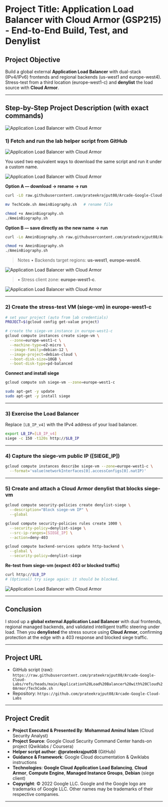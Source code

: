 # Project Title: Application Load Balancer with Cloud Armor (GSP215) - End-to-End Build, Test, and Denylist

## Project Objective

Build a global external **Application Load Balancer** with dual-stack (IPv4/IPv6) frontends and regional backends (us-west1 and europe-west4). Stress-test from a third location (europe-west1-c) and **denylist** the load source with **Cloud Armor**.

---

## Step-by-Step Project Description (with exact commands)

![Application Load Balancer with Cloud Armor](https://github.com/aminbiography/Google-Cloud-Cybersecurity-Professional-Certificate/blob/main/bar-graph-chart-image/Application%20Load%20Balancer%20with%20Cloud%20Armor-01.jpg)

### 1) Fetch and run the lab helper script from GitHub

![Application Load Balancer with Cloud Armor](https://github.com/aminbiography/Google-Cloud-Cybersecurity-Professional-Certificate/blob/main/bar-graph-chart-image/Application%20Load%20Balancer%20with%20Cloud%20Armor-02.jpg)

You used two equivalent ways to download the same script and run it under a custom name.

![Application Load Balancer with Cloud Armor](https://github.com/aminbiography/Google-Cloud-Cybersecurity-Professional-Certificate/blob/main/bar-graph-chart-image/Application%20Load%20Balancer%20with%20Cloud%20Armor-03.jpg)

**Option A — download → rename → run**

```bash
curl -LO raw.githubusercontent.com/prateekrajput08/Arcade-Google-Cloud-Labs/refs/heads/main/Application%20Load%20Balancer%20with%20Cloud%20Armor/TechCode.sh

mv TechCode.sh AmeinBiography.sh   # rename file

chmod +x AmeinBiography.sh
./AmeinBiography.sh
```

**Option B — save directly as the new name → run**

```bash
curl -Lo AmeinBiography.sh raw.githubusercontent.com/prateekrajput08/Arcade-Google-Cloud-Labs/refs/heads/main/Application%20Load%20Balancer%20with%20Cloud%20Armor/TechCode.sh

chmod +x AmeinBiography.sh
./AmeinBiography.sh
```

> Notes
> • Backends target regions: **us-west1**, **europe-west4**.


![Application Load Balancer with Cloud Armor](https://github.com/aminbiography/Google-Cloud-Cybersecurity-Professional-Certificate/blob/main/bar-graph-chart-image/Application%20Load%20Balancer%20with%20Cloud%20Armor-04.jpg)


> • Stress client zone: **europe-west1-c**.

![Application Load Balancer with Cloud Armor](https://github.com/aminbiography/Google-Cloud-Cybersecurity-Professional-Certificate/blob/main/bar-graph-chart-image/Application%20Load%20Balancer%20with%20Cloud%20Armor-05.jpg)

---

### 2) Create the stress-test VM (siege-vm) in europe-west1-c

```bash
# set your project (auto from lab credentials)
PROJECT=$(gcloud config get-value project)

# create the siege-vm instance in europe-west1-c
gcloud compute instances create siege-vm \
  --zone=europe-west1-c \
  --machine-type=e2-micro \
  --image-family=debian-12 \
  --image-project=debian-cloud \
  --boot-disk-size=10GB \
  --boot-disk-type=pd-balanced
```

**Connect and install siege**

```bash
gcloud compute ssh siege-vm --zone=europe-west1-c

sudo apt-get -y update
sudo apt-get -y install siege
```

---

### 3) Exercise the Load Balancer

Replace `[LB_IP_v4]` with the IPv4 address of your load balancer.

```bash
export LB_IP=[LB_IP_v4]
siege -c 150 -t120s http://$LB_IP
```

---

### 4) Capture the siege-vm public IP ([SIEGE_IP])

```bash
gcloud compute instances describe siege-vm --zone=europe-west1-c \
  --format='value(networkInterfaces[0].accessConfigs[0].natIP)'
```

---

### 5) Create and attach a Cloud Armor denylist that blocks siege-vm

```bash
gcloud compute security-policies create denylist-siege \
  --description="Block siege-vm IP" \
  --global

gcloud compute security-policies rules create 1000 \
  --security-policy=denylist-siege \
  --src-ip-ranges=[SIEGE_IP] \
  --action=deny-403

gcloud compute backend-services update http-backend \
  --global \
  --security-policy=denylist-siege
```

**Re-test from siege-vm (expect 403 or blocked traffic)**

```bash
curl http://$LB_IP
# (Optional) try siege again: it should be blocked.
```

![Application Load Balancer with Cloud Armor](https://github.com/aminbiography/Google-Cloud-Cybersecurity-Professional-Certificate/blob/main/bar-graph-chart-image/Application%20Load%20Balancer%20with%20Cloud%20Armor-06.jpg)

---

## Conclusion

I stood up a **global external Application Load Balancer** with dual frontends, regional managed backends, and validated intelligent traffic steering under load. Then you **denylisted** the stress source using **Cloud Armor**, confirming protection at the edge with a 403 response and blocked siege traffic.

---

## Project URL

* GitHub script (raw):
  `https://raw.githubusercontent.com/prateekrajput08/Arcade-Google-Cloud-Labs/refs/heads/main/Application%20Load%20Balancer%20with%20Cloud%20Armor/TechCode.sh`
* Repository:
  `https://github.com/prateekrajput08/Arcade-Google-Cloud-Labs`

---

## Project Credit  
- **Project Executed & Presented By**: **Mohammad Aminul Islam** (Cloud Security Analyst)  
- **Project Source**: Google Cloud Security Command Center hands-on project (Qwiklabs / Coursera)
- **Helper script author**: **@prateekrajput08** (GitHub) 
- **Guidance & Framework**: Google Cloud documentation & Qwiklabs instructions
- **Technologies**: **Google Cloud Application Load Balancing**, **Cloud Armor**, **Compute Engine**, **Managed Instance Groups**, **Debian** (siege client)
- **Copyright**: © 2022 Google LLC. Google and the Google logo are trademarks of Google LLC. Other names may be trademarks of their respective companies.  

---
